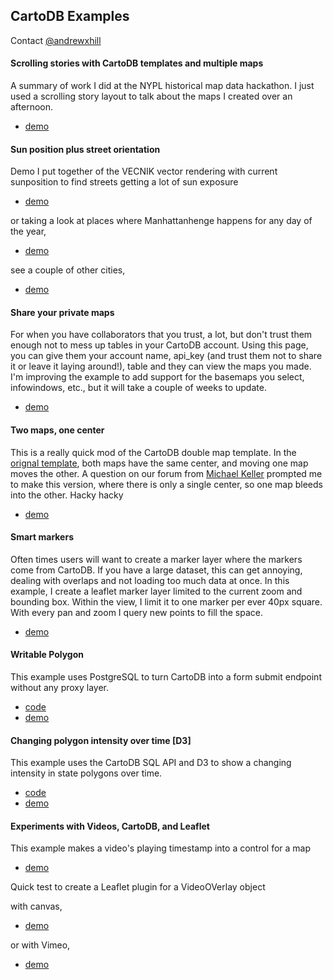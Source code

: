 ## CartoDB Examples

Contact [@andrewxhill](http://twitter.com/andrewxhill)

#### Scrolling stories with CartoDB templates and multiple maps

A summary of work I did at the NYPL historical map data hackathon. I just used a scrolling story layout to talk about the maps I created over an afternoon.

 - [demo](http://andrewxhill.github.io/cartodb-examples/scroll-story/basic/index.html)

#### Sun position plus street orientation

Demo I put together of the VECNIK vector rendering with current sunposition to find streets getting a lot of sun exposure

 - [demo](http://andrewxhill.github.io/cartodb-examples/manhattanhenge/today.html)

or taking a look at places where Manhattanhenge happens for any day of the year,

 - [demo](http://andrewxhill.github.io/cartodb-examples/manhattanhenge/year.html)

see a couple of other cities,

 - [demo](http://andrewxhill.github.io/cartodb-examples/manhattanhenge/index.html)

#### Share your private maps

For when you have collaborators that you trust, a lot, but don't trust them enough not to mess up tables in your CartoDB account. Using this page, you can give them your account name, api_key (and trust them not to share it or leave it laying around!), table and they can view the maps you made. I'm improving the example to add support for the basemaps you select, infowindows, etc., but it will take a couple of weeks to update.

 - [demo](http://andrewxhill.github.io/cartodb-examples/private-maps/index.html)

#### Two maps, one center

This is a really quick mod of the CartoDB double map template. In the [orignal template](http://cartodb.github.io/cartodb-publishing-templates/doublemap/), both maps have the same center, and moving one map moves the other. A question on our forum from [Michael Keller](https://twitter.com/mhkeller) prompted me to make this version, where there is only a single center, so one map bleeds into the other. Hacky hacky

 - [demo](http://andrewxhill.github.io/cartodb-examples/double-map-alt/index.html)

#### Smart markers

Often times users will want to create a marker layer where the markers come from CartoDB. If you have a large dataset, this can get annoying, dealing with overlaps and not loading too much data at once. In this example, I create a leaflet marker layer limited to the current zoom and bounding box. Within the view, I limit it to one marker per ever 40px square. With every pan and zoom I query new points to fill the space. 

 - [demo](http://andrewxhill.github.io/cartodb-examples/smart-markers/index.html)

#### Writable Polygon

This example uses PostgreSQL to turn CartoDB into a form submit endpoint without any proxy layer.

 - [code](http://github.com/andrewxhill/cartodb-examples/blob/master/writable)
 - [demo](http://andrewxhill.github.io/cartodb-examples/writable/index.html)

#### Changing polygon intensity over time [D3]

This example uses the CartoDB SQL API and D3 to show a changing intensity in state polygons over time.

 - [code](http://github.com/andrewxhill/cartodb-examples/blob/master/intensity-time)
 - [demo](http://andrewxhill.github.io/cartodb-examples/intensity-time/index.html)

#### Experiments with Videos, CartoDB, and Leaflet

This example makes a video's playing timestamp into a control for a map

 - [demo](http://andrewxhill.github.io/cartodb-examples/videomap/html5/index.html)

Quick test to create a Leaflet plugin for a VideoOVerlay object

with canvas,

 - [demo](http://andrewxhill.github.io/cartodb-examples/videomap/inset/index.html)

or with Vimeo,

 - [demo](http://andrewxhill.github.io/cartodb-examples/videomap/video-inset/index.html)



